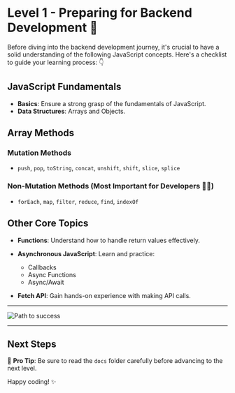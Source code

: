 # Level 1 - Preparing for Backend Development 🚀

Before diving into the backend development journey, it's crucial to have a solid understanding of the following JavaScript concepts. Here's a checklist to guide your learning process: 👇

## JavaScript Fundamentals
- **Basics**: Ensure a strong grasp of the fundamentals of JavaScript.
- **Data Structures**: Arrays and Objects.

## Array Methods
### Mutation Methods
- `push`, `pop`, `toString`, `concat`, `unshift`, `shift`, `slice`, `splice`

### Non-Mutation Methods (Most Important for Developers 👨‍💻)
- `forEach`, `map`, `filter`, `reduce`, `find`, `indexOf`

## Other Core Topics
- **Functions**: Understand how to handle return values effectively.
- **Asynchronous JavaScript**: Learn and practice:
  - Callbacks
  - Async Functions
  - Async/Await

- **Fetch API**: Gain hands-on experience with making API calls.

---

![Path to success]("C:\Users\shekh\Downloads\GitHub_docs_backend.png")

---

## Next Steps
📝 **Pro Tip**: Be sure to read the `docs` folder carefully before advancing to the next level.

Happy coding! ✨
